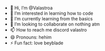 - 👋 Hi, I’m @Valastroa
- 👀 I’m interested in learning how to code
- 🌱 I’m currently learning from the basics
- 💞️ I’m looking to collaborate on nothing atm
- 📫 How to reach me discord valastro
- 😄 Pronouns: hehim
- ⚡ Fun fact: love beyblade

<!---
Valastroa/Valastroa is a ✨ special ✨ repository because its `README.md` (this file) appears on your GitHub profile.
You can click the Preview link to take a look at your changes.
--->
